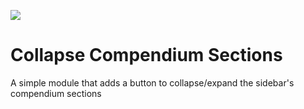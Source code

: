 ![](https://img.shields.io/badge/Foundry-v10.291-informational)
<!--- Downloads @ Latest Badge -->
<!--- ![Latest Release Download Count](https://img.shields.io/github/downloads/elemorelli/collapse-compendium-sections/latest/module.zip) -->

<!--- Forge Bazaar Install % Badge -->
<!--- ![Forge Installs](https://img.shields.io/badge/dynamic/json?label=Forge%20Installs&query=package.installs&suffix=%25&url=https%3A%2F%2Fforge-vtt.com%2Fapi%2Fbazaar%2Fpackage%2Fcollapse-compendium-sections&colorB=4aa94a) -->

# Collapse Compendium Sections

A simple module that adds a button to collapse/expand the sidebar's compendium sections
